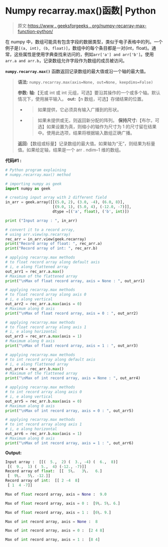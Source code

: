 # Numpy recarray.max()函数| Python

> 原文:[https://www . geeksforgeeks . org/numpy-recarray-max-function-python/](https://www.geeksforgeeks.org/numpy-recarray-max-function-python/)

在 numpy 中，数组可能具有包含字段的数据类型，类似于电子表格中的列。一个例子是`[(a, int), (b, float)]`，数组中的每个条目都是一对(int，float)。通常，这些属性是使用字典查找来访问的，例如`arr['a'] and arr['b']`。使用`arr.a and arr.b`，记录数组允许字段作为数组的成员被访问。

**`numpy.recarray.max()`** 函数返回记录数组的最大值或沿一个轴的最大值。

> **语法:** `numpy.recarray.max(axis=None, out=None, keepdims=False)`
> 
> **参数:**
> **轴:**【无或 int 或 int 元组，可选】要沿其操作的一个或多个轴。默认情况下，使用展平输入。
> **out:**【n 数组，可选】存储结果的位置。
> - >如果提供，它必须具有输入广播到的形状。
> - >如果未提供或无，则返回新分配的阵列。
> **保持尺寸:**【布尔，可选】如果设置为真，则缩小的轴作为尺寸为 1 的尺寸留在结果中。使用此选项，结果将根据输入数组正确广播。
> 
> **返回:**【数组或标量】记录数组的最大值。如果轴为“无”，则结果为标量值。如果给定轴，结果是一个 arr . ndim–1 维的数组。

**代码#1 :**

```py
# Python program explaining
# numpy.recarray.max() method 

# importing numpy as geek
import numpy as geek

# creating input array with 2 different field 
in_arr = geek.array([[(5.0, 2), (3.0, -4), (6.0, 8)],
                     [(9.0, 1), (5.0, 4), (-12.0, -7)]],
                     dtype =[('a', float), ('b', int)])

print ("Input array : ", in_arr)

# convert it to a record array,
# using arr.view(np.recarray)
rec_arr = in_arr.view(geek.recarray)
print("Record array of float: ", rec_arr.a)
print("Record array of int: ", rec_arr.b)

# applying recarray.max methods
# to float record array along default axis 
# i, e along flattened array
out_arr1 = rec_arr.a.max()
# Maximum of the flattened array 
print("\nMax of float record array, axis = None : ", out_arr1) 

# applying recarray.max methods
# to float record array along axis 0
# i, e along vertical
out_arr2 = rec_arr.a.max(axis = 0)
# Maximum along 0 axis
print("\nMax of float record array, axis = 0 : ", out_arr2)

# applying recarray.max methods
# to float record array along axis 1
# i, e along horizontal
out_arr3 = rec_arr.a.max(axis = 1)
# Maximum along 0 axis
print("\nMax of float record array, axis = 1 : ", out_arr3)

# applying recarray.max methods
# to int record array along default axis 
# i, e along flattened array
out_arr4 = rec_arr.b.max()
# Maximum of the flattened array 
print("\nMax of int record array, axis = None : ", out_arr4) 

# applying recarray.max methods
# to int record array along axis 0
# i, e along vertical
out_arr5 = rec_arr.b.max(axis = 0)
# Maximum along 0 axis
print("\nMax of int record array, axis = 0 : ", out_arr5)

# applying recarray.max methods
# to int record array along axis 1
# i, e along horizontal
out_arr6 = rec_arr.b.max(axis = 1)
# Maximum along 0 axis
print("\nMax of int record array, axis = 1 : ", out_arr6)
```

**Output:**

```py
Input array :  [[(  5.,  2) (  3., -4) (  6.,  8)]
 [(  9.,  1) (  5.,  4) (-12., -7)]]
Record array of float:  [[  5\.   3\.   6.]
 [  9\.   5\. -12.]]
Record array of int:  [[ 2 -4  8]
 [ 1  4 -7]]

Max of float record array, axis = None :  9.0

Max of float record array, axis = 0 :  [9\. 5\. 6.]

Max of float record array, axis = 1 :  [6\. 9.]

Max of int record array, axis = None :  8

Max of int record array, axis = 0 :  [2 4 8]

Max of int record array, axis = 1 :  [8 4]

```